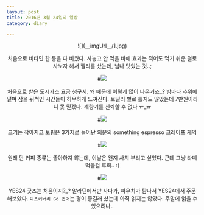 ```yaml
---
layout: post
title: 2016년 3월 24일의 일상
category: diary

---
```

<center>
![](__imgUrl__/1.jpg)

처음으로 비타민 한 통을 다 비웠다. 사놓고 안 먹을 바에 효과는 적어도 먹기 쉬운 걸로 사보자 해서 젤리를 샀는데, 넘나 맛있는 것..;

#![](__imgUrl__/2.jpg)

처음으로 받은 도시가스 요금 청구서. 왜 때문에 이렇게 많이 나온거죠..? 밤마다 추위에 떨며 잠을 뒤척인 시간들이 허무하게 느껴진다. 보일러 별로 틀지도 않았는데 7만원이라니 못 믿겠다. 계량기를 신뢰할 수 없다 ㅠ_ㅠ

#![](__imgUrl__/3.jpg)

크기는 작아지고 토핑은 3가지로 늘어난 의문의 something espresso 크레이프 케익

#![](__imgUrl__/4.jpg)

원래 단 커피 종류는 좋아하지 않는데, 이날은 왠지 사치 부리고 싶었다. 근데 그냥 라떼 먹을걸 후회.. :(

#![](__imgUrl__/5.jpg)

YES24 굿즈는 처음이지?_? 알라딘에서만 사다가, 파우치가 탐나서 YES24에서 주문해보았다. `디스커버리 Go 언어`는 평이 좋길래 샀는데 아직 읽지는 않았다. 주말에 읽을 수 있으려나..
</center>